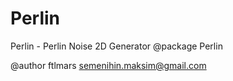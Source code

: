 # Perlin
Perlin - Perlin Noise 2D Generator
@package Perlin

@author ftlmars  <semenihin.maksim@gmail.com>
 
